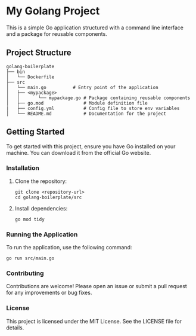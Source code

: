 # My Golang Project

This is a simple Go application structured with a command line interface and a package for reusable components.

## Project Structure

```
golang-boilerplate
├── bin
│   └── Dockerfile
├── src
│   └── main.go          # Entry point of the application
│   ├── <mypackage>
│   │       └── mypackage.go # Package containing reusable components
│   ├── go.mod               # Module definition file
|   ├── config.yml           # Config file to store env variables   
│   └── README.md            # Documentation for the project
```

## Getting Started

To get started with this project, ensure you have Go installed on your machine. You can download it from the official Go website.

### Installation

1. Clone the repository:
   ```
   git clone <repository-url>
   cd golang-boilerplate/src
   ```

2. Install dependencies:
   ```
   go mod tidy
   ```

### Running the Application

To run the application, use the following command:
```
go run src/main.go
```

### Contributing

Contributions are welcome! Please open an issue or submit a pull request for any improvements or bug fixes.

### License

This project is licensed under the MIT License. See the LICENSE file for details.